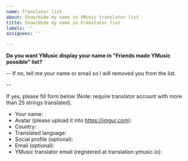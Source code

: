 ```yaml
---
name: Translator list
about: Show/hide my name in YMusic translator list
title: Show|Hide my name in translator list
labels: ''
assignees: ''

---
```


**Do you want YMusic display your name in "Friends made YMusic possible" list?**




-- 
If no, tell me your name or email so I will removed you from the list.



--

If yes, please fill form below (Note: require translator account with more than 25 strings translated).

- Your name:
- Avatar (please upload it into https://imgur.com):
- Country:
- Translated language:
- Social profile (optional):
- Email (optional):
- YMusic translator email (registered at translation.ymusic.io):
